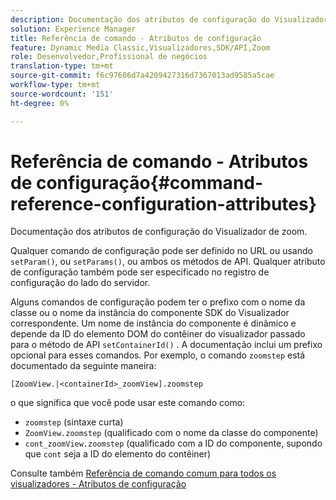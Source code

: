 ```yaml
---
description: Documentação dos atributos de configuração do Visualizador de zoom.
solution: Experience Manager
title: Referência de comando - Atributos de configuração
feature: Dynamic Media Classic,Visualizadores,SDK/API,Zoom
role: Desenvolvedor,Profissional de negócios
translation-type: tm+mt
source-git-commit: f6c97606d7a4209427316d7367013ad9585a5cae
workflow-type: tm+mt
source-wordcount: '151'
ht-degree: 0%

---
```



# Referência de comando - Atributos de configuração{#command-reference-configuration-attributes}

Documentação dos atributos de configuração do Visualizador de zoom.

Qualquer comando de configuração pode ser definido no URL ou usando `setParam()`, ou `setParams()`, ou ambos os métodos de API. Qualquer atributo de configuração também pode ser especificado no registro de configuração do lado do servidor.

Alguns comandos de configuração podem ter o prefixo com o nome da classe ou o nome da instância do componente SDK do Visualizador correspondente. Um nome de instância do componente é dinâmico e depende da ID do elemento DOM do contêiner do visualizador passado para o método de API `setContainerId()` . A documentação inclui um prefixo opcional para esses comandos. Por exemplo, o comando `zoomstep` está documentado da seguinte maneira:

`[ZoomView.|<containerId>_zoomView].zoomstep`

o que significa que você pode usar este comando como:

* `zoomstep` (sintaxe curta)
* `ZoomView.zoomstep` (qualificado com o nome da classe do componente)
* `cont_zoomView.zoomstep` (qualificado com a ID do componente, supondo que  `cont` seja a ID do elemento do contêiner)

Consulte também [Referência de comando comum para todos os visualizadores - Atributos de configuração](../../../r-html5-viewer-20-cmdref-configattrib/r-html5-viewer-20-cmdref-configattrib.md#concept-850e0f2c49b949deb7cfbfd330d329bd)
